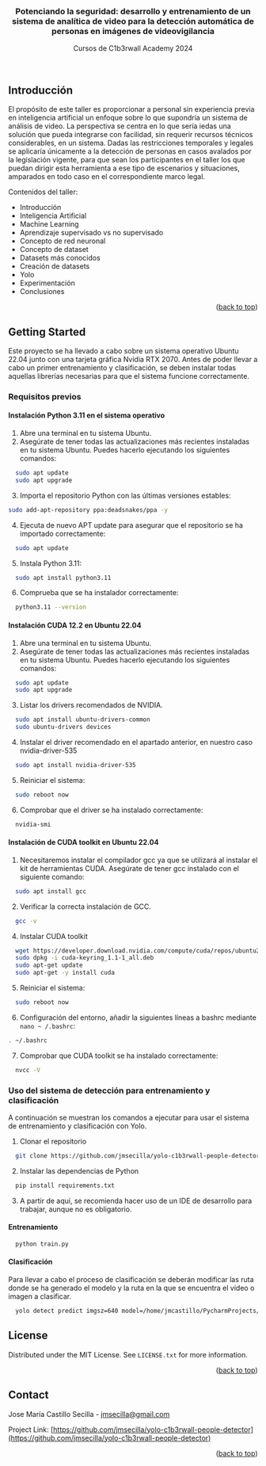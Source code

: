<a name="readme-top"></a>

<!-- PROJECT LOGO -->
<br />
<div align="center">

  <h3 align="center">Potenciando la seguridad: desarrollo y entrenamiento de un sistema de analítica de video para la detección automática de personas en imágenes de videovigilancia</h3>

  <p align="center">
    Cursos de C1b3rwall Academy 2024
    <br />
    <br />
    <br />

  </p>
</div>

<!-- ABOUT THE PROJECT -->
## Introducción

El propósito de este taller es proporcionar a personal sin experiencia previa en inteligencia artificial un enfoque sobre lo que supondría un sistema de análisis de video. La perspectiva se centra en lo que sería iedas
una solución que pueda integrarse con facilidad, sin requerir recursos técnicos considerables, en un sistema. Dadas las restricciones temporales y legales se aplicaría únicamente a la detección de personas en casos
avalados por la legislación vigente, para que sean los participantes en el taller los que puedan dirigir esta herramienta a ese tipo de escenarios y situaciones, amparados en todo caso en el correspondiente marco legal.

Contenidos del taller:
* Introducción
* Inteligencia Artificial
* Machine Learning
* Aprendizaje supervisado vs no supervisado
* Concepto de red neuronal
* Concepto de dataset
* Datasets más conocidos
* Creación de datasets
* Yolo
* Experimentación
* Conclusiones


<p align="right">(<a href="#readme-top">back to top</a>)</p>


<!-- GETTING STARTED -->
## Getting Started

Este proyecto se ha llevado a cabo sobre un sistema operativo Ubuntu 22.04 junto con una tarjeta gráfica Nvidia RTX 2070. Antes de poder llevar a cabo un primer entrenamiento
y clasificación, se deben instalar todas aquellas librerías necesarias para que el sistema funcione correctamente.

### Requisitos previos

#### Instalación Python 3.11 en el sistema operativo

1. Abre una terminal en tu sistema Ubuntu.
2. Asegúrate de tener todas las actualizaciones más recientes instaladas en tu sistema Ubuntu. Puedes hacerlo ejecutando los siguientes comandos:
  ```sh
    sudo apt update
    sudo apt upgrade
  ```
3. Importa el repositorio Python con las últimas versiones estables:
  ```sh
  sudo add-apt-repository ppa:deadsnakes/ppa -y
  ```
4. Ejecuta de nuevo APT update para asegurar que el repositorio se ha importado correctamente:
  ```sh
    sudo apt update
  ```
5. Instala Python 3.11:
  ```sh
    sudo apt install python3.11
  ```
6. Comprueba que se ha instalador correctamente:
  ```sh
    python3.11 --version
  ```

#### Instalación CUDA 12.2 en Ubuntu 22.04

1. Abre una terminal en tu sistema Ubuntu.
2. Asegúrate de tener todas las actualizaciones más recientes instaladas en tu sistema Ubuntu. Puedes hacerlo ejecutando los siguientes comandos:
  ```sh
    sudo apt update
    sudo apt upgrade
  ```
3. Listar los drivers recomendados de NVIDIA.
  ```sh
    sudo apt install ubuntu-drivers-common
    sudo ubuntu-drivers devices
  ```
4. Instalar el driver recomendado en el apartado anterior, en nuestro caso nvidia-driver-535
  ```sh
    sudo apt install nvidia-driver-535
  ```
5. Reiniciar el sistema:
  ```sh
    sudo reboot now
  ```
6. Comprobar que el driver se ha instalado correctamente:
  ```sh
    nvidia-smi
  ```

#### Instalación de CUDA toolkit en Ubuntu 22.04
1. Necesitaremos instalar el compilador gcc ya que se utilizará al instalar el kit de herramientas CUDA. Asegúrate de tener gcc instalado con el siguiente comando:
  ```sh
    sudo apt install gcc
  ```
2. Verificar la correcta instalación de GCC.
  ```sh
    gcc -v
  ```
4. Instalar CUDA toolkit
  ```sh
    wget https://developer.download.nvidia.com/compute/cuda/repos/ubuntu2204/x86_64/cuda-keyring_1.1-1_all.deb
    sudo dpkg -i cuda-keyring_1.1-1_all.deb
    sudo apt-get update
    sudo apt-get -y install cuda
  ```
5. Reiniciar el sistema:
  ```sh
    sudo reboot now
  ```
6. Configuración del entorno, añadir la siguientes líneas a bashrc mediante `nano ~ /.bashrc`:
  ```sh
  . ~/.bashrc
  ```
7. Comprobar que CUDA toolkit se ha instalado correctamente:
  ```sh
    nvcc -V
  ```

### Uso del sistema de detección para entrenamiento y clasificación

A continuación se muestran los comandos a ejecutar para usar el sistema de entrenamiento y clasificación con Yolo.

1. Clonar el repositorio
```sh
  git clone https://github.com/jmsecilla/yolo-c1b3rwall-people-detector.git
```
2. Instalar las dependencias de Python
```sh
  pip install requirements.txt
```
3. A partir de aquí, se recomienda hacer uso de un IDE de desarrollo para trabajar, aunque no es obligatorio.

#### Entrenamiento
```sh
  python train.py
```
#### Clasificación
Para llevar a cabo el proceso de clasificación se deberán modificar las ruta donde se ha generado el modelo y la ruta
en la que se encuentra el vídeo o imagen a clasificar.

```sh
  yolo detect predict imgsz=640 model=/home/jmcastillo/PycharmProjects/peopleDetector/src/runs/detect/train5/weights/best.pt source=/home/jmcastillo/Downloads/gun_chile.mp4 show=True
```

<!-- LICENSE -->
## License

Distributed under the MIT License. See `LICENSE.txt` for more information.

<p align="right">(<a href="#readme-top">back to top</a>)</p>



<!-- CONTACT -->
## Contact

Jose María Castillo Secilla - jmsecilla@gmail.com

Project Link: [https://github.com/jmsecilla/yolo-c1b3rwall-people-detector](https://github.com/jmsecilla/yolo-c1b3rwall-people-detector)

<p align="right">(<a href="#readme-top">back to top</a>)</p>
